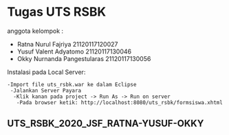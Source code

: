 # Tugas UTS RSBK

anggota kelompok :

* Ratna Nurul Fajriya	21120117120027
* Yusuf Valent Adyatomo	21120117130046
* Okky Nurnanda Pangestularas	21120117130056

Instalasi pada Local Server:
```
-Import file uts_rsbk.war ke dalam Eclipse
 -Jalankan Server Payara
  -Klik kanan pada project -> Run As -> Run on server
   -Pada browser ketik: http://localhost:8080/uts_rsbk/formsiswa.xhtml
```


## UTS_RSBK_2020_JSF_RATNA-YUSUF-OKKY

